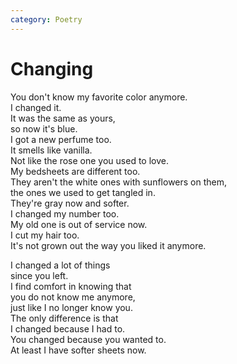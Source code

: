 ```yaml
---
category: Poetry
---
```


# Changing

You don't know my favorite color anymore.\
I changed it.\
It was the same as yours,\
so now it's blue.\
I got a new perfume too.\
It smells like vanilla.\
Not like the rose one you used to love.\
My bedsheets are different too.\
They aren't the white ones with sunflowers on them,\
the ones we used to get tangled in.\
They're gray now and softer.\
I changed my number too.\
My old one is out of service now.\
I cut my hair too.\
It's not grown out the way you liked it anymore.

I changed a lot of things\
since you left.\
I find comfort in knowing that\
you do not know me anymore,\
just like I no longer know you.\
The only difference is that\
I changed because I had to.\
You changed because you wanted to.\
At least I have softer sheets now.
